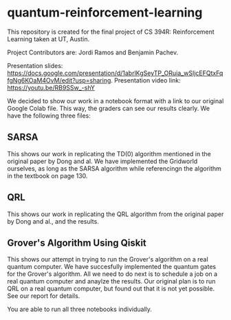 # quantum-reinforcement-learning
This repository is created for the final project of CS 394R: Reinforcement Learning taken at UT, Austin.

Project Contributors are: Jordi Ramos and Benjamin Pachev. 

Presentation slides: https://docs.google.com/presentation/d/1abrlKgSeyTP_ORuia_wSIjcEFQtxFqfgNg6KOaM4OvM/edit?usp=sharing.
Presentation video link: https://youtu.be/RB9SSw_-shY

We decided to show our work in a notebook format with a link to our original Google Colab file. This way, the graders can see our results clearly. We have the following three files:

## SARSA
This shows our work in replicating the TD(0) algorithm mentioned in the original paper by Dong and al. We have implemented the Gridworld ourselves, as long as the SARSA algorithm while referencingn the algorithm in the textbook on page 130.
## QRL
This shows our work in replicating the QRL algorithm from the original paper by Dong and al., and the results.
## Grover's Algorithm Using Qiskit
This shows our attempt in trying to run the Grover's algorithm on a real quantum computer. We have succesfully implemented the quantum gates for the Grover's algorithm. All we need to do next is to schedule a job on a real quantum computer and anaylze the results. Our original plan is to run QRL on a real quantum computer, but found out that it is not yet possible. See our report for details.

You are able to run all three notebooks individually.
